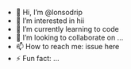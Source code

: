 - 👋 Hi, I’m @lonsodrip
- 👀 I’m interested in hii
- 🌱 I’m currently learning to code
- 💞️ I’m looking to collaborate on ...
- 📫 How to reach me: issue here
- ⚡ Fun fact: ...

<!---
lonsodrip/lonsodrip is a ✨ special ✨ repository because its `README.md` (this file) appears on your GitHub profile.
You can click the Preview link to take a look at your changes.
--->
